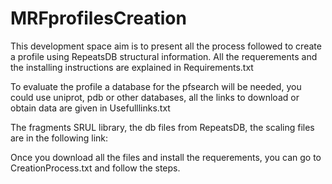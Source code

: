 MRFprofilesCreation
===================

This development space aim is to present all the process followed to create a profile using RepeatsDB structural information.
All the requerements and the installing instructions are explained in Requirements.txt  

To evaluate the profile a database for the pfsearch will be needed, you could use uniprot, pdb or other databases, all the links to download or obtain data are given in Usefulllinks.txt

The fragments SRUL library, the db files from RepeatsDB, the scaling files are in the following link:

Once you download all the files and install the requerements, you can go to CreationProcess.txt and follow the steps.




